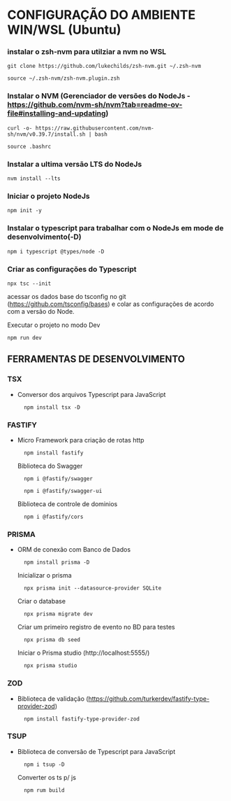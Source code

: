 # CONFIGURAÇÃO DO AMBIENTE WIN/WSL (Ubuntu)

### instalar o zsh-nvm para utilziar a nvm no WSL
    
    git clone https://github.com/lukechilds/zsh-nvm.git ~/.zsh-nvm
    
    source ~/.zsh-nvm/zsh-nvm.plugin.zsh
    
### Instalar o NVM (Gerenciador de versões do NodeJs - https://github.com/nvm-sh/nvm?tab=readme-ov-file#installing-and-updating)
    curl -o- https://raw.githubusercontent.com/nvm-sh/nvm/v0.39.7/install.sh | bash

    source .bashrc

### Instalar a ultima versão LTS do NodeJs
    nvm install --lts

### Iniciar o projeto NodeJs
    npm init -y

### Instalar o typescript para trabalhar com o NodeJs em mode de desenvolvimento(-D)
    npm i typescript @types/node -D

### Criar as configurações do Typescript
    npx tsc --init

acessar os dados base do tsconfig no git (https://github.com/tsconfig/bases) e colar as configurações de acordo com a versão do Node.

Executar o projeto no modo Dev

    npm run dev


## FERRAMENTAS DE DESENVOLVIMENTO

### TSX 
- Conversor dos arquivos Typescript para JavaScript
    
        npm install tsx -D

### FASTIFY 
- Micro Framework para criação de rotas http
    
        npm install fastify

    Biblioteca do Swagger
        
        npm i @fastify/swagger
        
        npm i @fastify/swagger-ui

    Biblioteca de controle de dominios
        
        npm i @fastify/cors

### PRISMA 
- ORM de conexão com Banco de Dados
    
        npm install prisma -D

    Inicializar o prisma
        
        npx prisma init --datasource-provider SQLite

    Criar o database
        
        npx prisma migrate dev

    Criar um primeiro registro de evento no BD para testes
        
        npx prisma db seed

    Iniciar o Prisma studio (http://localhost:5555/)
     
        npx prisma studio

### ZOD 
- Biblioteca de validação (https://github.com/turkerdev/fastify-type-provider-zod)
    
        npm install fastify-type-provider-zod

### TSUP
- Biblioteca de conversão de Typescript para JavaScript
    
        npm i tsup -D
    
    Converter os ts p/ js
    
        npm rum build